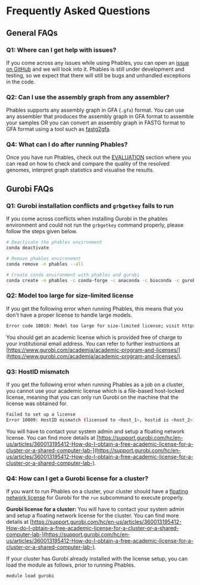 # Frequently Asked Questions

## General FAQs

### Q1: Where can I get help with issues?

If you come across any issues while using Phables, you can open an [issue on GitHub](https://github.com/Vini2/phables/issues) and we will look into it. Phables is still under development and testing, so we expect that there will still be bugs and unhandled exceptions in the code. 

### Q2: Can I use the assembly graph from any assembler?

Phables supports any assembly graph in GFA (`.gfa`) format. You can use any assembler that produces the assembly graph in GFA format to assemble your samples OR you can convert an assembly graph in FASTG format to GFA format using a tool such as [fastg2gfa](https://github.com/lh3/gfa1/blob/master/misc/fastg2gfa.c).

### Q4: What can I do after running Phables?

Once you have run Phables, check out the [EVALUATION](https://phables.readthedocs.io/en/latest/quality/) section where you can read on how to check and compare the quality of the resolved genomes, interpret graph statistics and visualise the results.


## Gurobi FAQs

### Q1: Gurobi installation conflicts and `grbgetkey` fails to run

If you come across conflicts when installing Gurobi in the phables environment and could not run the `grbgetkey` command properly, please follow the steps given below.

```bash
# Deactivate the phables environment
conda deactivate

# Remove phables environemnt
conda remove -n phables --all

# Create conda environment with phables and gurobi
conda create -n phables -c conda-forge -c anaconda -c bioconda -c gurobi phables gurobi
```

### Q2: Model too large for size-limited license

If you get the following error when running Phables, this means that you don't have a proper license to handle large models. 

```bash
Error code 10010: Model too large for size-limited license; visit https://www.gurobi.com/free-trial for a full license
```

You should get an academic license which is provided free of charge to your institutional email address. You can refer to further instructions at [https://www.gurobi.com/academia/academic-program-and-licenses/](https://www.gurobi.com/academia/academic-program-and-licenses/).

### Q3: HostID mismatch

If you get the following error when running Phables as a job on a cluster, you cannot use your academic license which is a file-based host-locked license, meaning that you can only run Gurobi on the machine that the license was obtained for.

```bash
Failed to set up a license
Error 10009: HostID mismatch (licensed to <host_1>, hostid is <host_2>)
```

You will have to contact your system admin and setup a floating network license. You can find more details at [https://support.gurobi.com/hc/en-us/articles/360013195412-How-do-I-obtain-a-free-academic-license-for-a-cluster-or-a-shared-computer-lab-](https://support.gurobi.com/hc/en-us/articles/360013195412-How-do-I-obtain-a-free-academic-license-for-a-cluster-or-a-shared-computer-lab-).

### Q4: How can I get a Gurobi license for a cluster?

If you want to run Phables on a cluster, your cluster should have a [floating network license](https://en.wikipedia.org/wiki/Floating_licensing) for Gurobi for the `run` subcommand to execute properly.

**Gurobi license for a cluster:** You will have to contact your system admin and setup a floating network license for the cluster. You can find more details at [https://support.gurobi.com/hc/en-us/articles/360013195412-How-do-I-obtain-a-free-academic-license-for-a-cluster-or-a-shared-computer-lab-](https://support.gurobi.com/hc/en-us/articles/360013195412-How-do-I-obtain-a-free-academic-license-for-a-cluster-or-a-shared-computer-lab-).

If your cluster has Gurobi already installed with the license setup, you can load the module as follows, prior to running Phables.

```bash
module load gurobi
```